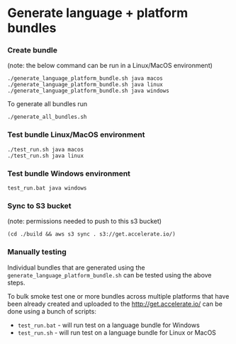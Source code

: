 # Generate language + platform bundles

### Create bundle
(note: the below command can be run in a Linux/MacOS environment)
```
./generate_language_platform_bundle.sh java macos
./generate_language_platform_bundle.sh java linux
./generate_language_platform_bundle.sh java windows
```

To generate all bundles run
```
./generate_all_bundles.sh
```

### Test bundle Linux/MacOS environment
```
./test_run.sh java macos
./test_run.sh java linux
```

### Test bundle Windows environment
```
test_run.bat java windows
```

### Sync to S3 bucket
(note: permissions needed to push to this s3 bucket)

```
(cd ./build && aws s3 sync . s3://get.accelerate.io/)
```

### Manually testing

Individual bundles that are generated using the `generate_language_platform_bundle.sh` can be tested using the above steps.

To bulk smoke test one or more bundles across multiple platforms that have been already created and uploaded to the http://get.accelerate.io/ can be done using a bunch of scripts:

- `test_run.bat` - will run test on a language bundle for Windows
- `test_run.sh` - will run test on a language bundle for Linux or MacOS
